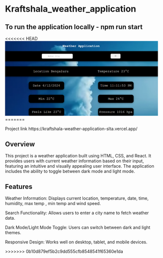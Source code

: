 # Kraftshala_weather_application

<h2>To run the application locally - npm run start</h2>
<<<<<<< HEAD
<img src="./kraftshala/src/images/darkmoodDesktop.png">
=======
<p>Project link https://kraftshala-weather-application-slta.vercel.app/</p>

<h2>Overview</h2>
<p>This project is a weather application built using HTML, CSS, and React. It provides users with current weather information based on their input, featuring an intuitive and visually appealing user interface. The application includes the ability to toggle between dark mode and light mode.</p>

<h2>Features</h2>
<p>Weather Information: Displays current location, temperature, date, time, humidity, max temp , min temp and wind speed.</p>
<P>Search Functionality: Allows users to enter a city name to fetch weather data.</P>
<P>Dark Mode/Light Mode Toggle: Users can switch between dark and light themes.</P>
<P>Responsive Design: Works well on desktop, tablet, and mobile devices.</P>
>>>>>>> 0b10d879ef5b2c9dd555cfb8548541f65360e1da
